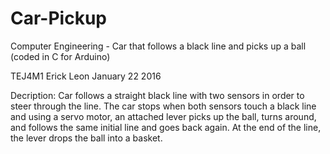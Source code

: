 # Car-Pickup
Computer Engineering - Car that follows a black line and picks up a ball (coded in C for Arduino)

TEJ4M1
Erick Leon
January 22 2016

Decription:
Car follows a straight black line with two sensors in order to steer through the line.
The car stops when both sensors touch a black line and using a servo motor, an attached lever picks up the ball,
turns around, and follows the same initial line and goes back again. At the end of the line, the lever drops the ball into a 
basket.
